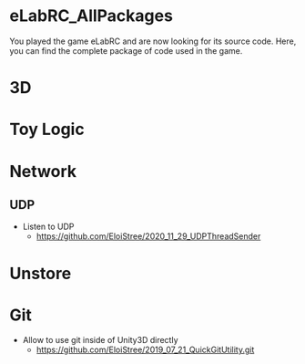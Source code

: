 # eLabRC_AllPackages
You played the game eLabRC and are now looking for its source code. Here, you can find the complete package of code used in the game.




# 3D

# Toy Logic

# Network

## UDP 
- Listen to UDP
  - https://github.com/EloiStree/2020_11_29_UDPThreadSender 

# Unstore

# Git 

- Allow to use git inside of Unity3D directly
  - https://github.com/EloiStree/2019_07_21_QuickGitUtility.git 


 
